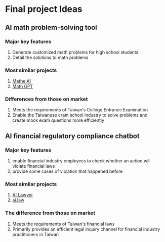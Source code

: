 # Final project Ideas

## AI math problem-solving tool 
### Major key features
1. Generate customized math problems for high school students
2. Detail the solutions to math problems
### Most similar projects
1. [Mathe AI](https://deepai.org/chat/mathematics)
2. [Math GPT](https://math-gpt.org/?model=unlimited)
### Differences from those on market
1. Meets the requirements of Taiwan's College Entrance Examination
2. Enable the Taiwanese cram school industry to solve problems and create mock exam questions more efficiently
## AI financial regulatory compliance chatbot
### Major key features
1. enable financial industry employees to check whether an action will violate financial laws 
2. provide some cases of violation that happened before
### Most similar projects
1. [AI Lawyer](https://ailawyer.pro/)
2. [ai.law](https://www.ai.law/)
### The difference from those on market
1. Meets the requirements of Taiwan's financial laws
2. Primarily provides an efficient legal inquiry channel for financial industry practitioners in Taiwan

